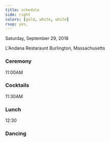 ```yaml
---
title: schedule
side: right
colors: [gold, white, white]
rsvp: yes,
---
```


Saturday, September 29, 2018

L'Andana Restaraunt
Burlington, Massachusetts


### Ceremony
11:00AM

### Cocktails

11:30AM

###  Lunch
12:30

### Dancing
